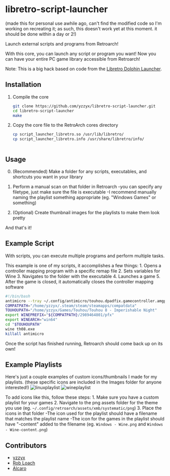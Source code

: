 # libretro-script-launcher

(made this for personal use awhile ago, can't find the modified code so I'm working on recreating it; as such, this doesn't work yet at this moment. it should be done within a day or 2!)

Launch external scripts and programs from Retroarch!

With this core, you can launch any script or program you want! Now you can have your entire PC game library accessible from Retroarch!

Note: This is a big hack based on code from the [Libretro Dolohin Launcher](https://github.com/RobLoach/libretro-dolphin-launcher).

## Installation

1. Compile the core
    ``` bash
    git clone https://github.com/yzzyx/libretro-script-launcher.git
    cd libretro-script-launcher
    make
    ```

2. Copy the core file to the RetroArch cores directory
    ``` bash
    cp script_launcher_libretro.so /usr/lib/libretro/
    cp script_launcher_libretro.info /usr/share/libretro/info/
    ```
    ```

## Usage

0. (Recommended) Make a folder for any scripts, executables, and shortcuts you want in your library

1. Perform a manual scan on that folder in Retroarch 
    -you can specify any filetype, just make sure the file is executable
    -I recommend manually naming the playlist something appropriate (eg. "Windows Games" or something)

2. (Optional) Create thumbnail images for the playlists to make them look pretty

And that's it!

## Example Script

With scripts, you can execute multiple programs and perform multiple tasks.

This example is one of my scripts, it accomplishes a few things:
    1. Opens a controller mapping program with a specific remap file
    2. Sets variables for Wine
    3. Navigates to the folder with the executable
    4. Launches a game
    5. After the game is closed, it automatically closes the controller mapping software

```bash
#!/bin/bash
antimicro --tray ~/.config/antimicro/touhou.dpadfix.gamecontroller.amgp &
COMPATPATH="/home/yzzyx/.steam/steam/steamapps/compatdata"
TOUHOUPATH="/home/yzzyx/Games/Touhou/Touhou 8 - Imperishable Night"
export WINEPREFIX="${COMPATPATH}/2989464801/pfx"
export WINEARCH="win64"
cd "$TOUHOUPATH"
wine th08.exe
killall antimicro
```
Once the script has finished running, Retroarch should come back up on its own!


## Example Playlists

Here's just a couple examples of custom icons/thumbnails I made for my playlists.
(these specific icons are included in the Images folder for anyone interested!)
![linuxplaylist](http://github.com/yzzyx-network/libretro-script-launcher/Images/linuxplaylistsample.jpg)
![wineplaylist](http://github.com/yzzyx-network/libretro-script-launcher/Images/wineplaylistsample.jpg)

To add icons like this, follow these steps:
    1. Make sure you have a custom playlist for your games
    2. Navigate to the png assets folder for the theme you use
        (eg. `~/.config/retroarch/assets/xmb/systematic/png`)
    3. Place the icons in that folder
        -The icon used for the playlist should have a filename that matches the playlist name
        -The icon for the games in the playlist should have "-content" added to the filename
            (eg. `Windows - Wine.png` and `Windows - Wine-content.png`)

## Contributors

- [yzzyx](http://github.com/yzzyx-network)
- [Rob Loach](http://github.com/robloach)
- [Alcaro](https://github.com/Alcaro)
